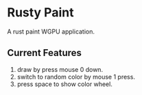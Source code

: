 # Rusty Paint

A rust paint WGPU application.

## Current Features

1. draw by press mouse 0 down.
2. switch to random color by mouse 1 press.
3. press space to show color wheel.
